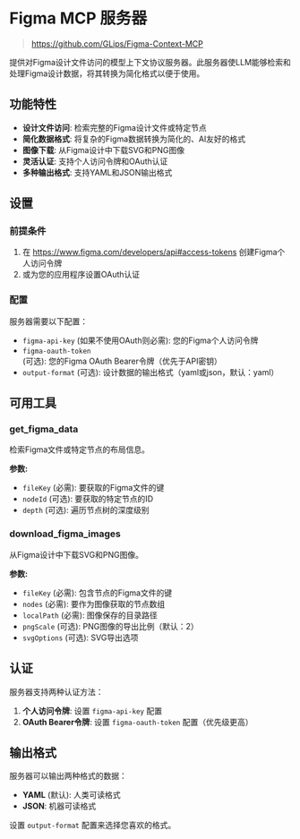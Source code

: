 # Figma MCP 服务器

> <https://github.com/GLips/Figma-Context-MCP>

提供对Figma设计文件访问的模型上下文协议服务器。此服务器使LLM能够检索和处理Figma设计数据，将其转换为简化格式以便于使用。

## 功能特性

- **设计文件访问**: 检索完整的Figma设计文件或特定节点
- **简化数据格式**: 将复杂的Figma数据转换为简化的、AI友好的格式
- **图像下载**: 从Figma设计中下载SVG和PNG图像
- **灵活认证**: 支持个人访问令牌和OAuth认证
- **多种输出格式**: 支持YAML和JSON输出格式

## 设置

### 前提条件

1. 在 <https://www.figma.com/developers/api#access-tokens> 创建Figma个人访问令牌
2. 或为您的应用程序设置OAuth认证

### 配置

服务器需要以下配置：

- `figma-api-key` (如果不使用OAuth则必需): 您的Figma个人访问令牌
- `figma-oauth-token` (可选): 您的Figma OAuth Bearer令牌（优先于API密钥）
- `output-format` (可选): 设计数据的输出格式（yaml或json，默认：yaml）

## 可用工具

### get_figma_data

检索Figma文件或特定节点的布局信息。

**参数:**

- `fileKey` (必需): 要获取的Figma文件的键
- `nodeId` (可选): 要获取的特定节点的ID
- `depth` (可选): 遍历节点树的深度级别

### download_figma_images

从Figma设计中下载SVG和PNG图像。

**参数:**

- `fileKey` (必需): 包含节点的Figma文件的键
- `nodes` (必需): 要作为图像获取的节点数组
- `localPath` (必需): 图像保存的目录路径
- `pngScale` (可选): PNG图像的导出比例（默认：2）
- `svgOptions` (可选): SVG导出选项

## 认证

服务器支持两种认证方法：

1. **个人访问令牌**: 设置 `figma-api-key` 配置
2. **OAuth Bearer令牌**: 设置 `figma-oauth-token` 配置（优先级更高）

## 输出格式

服务器可以输出两种格式的数据：

- **YAML** (默认): 人类可读格式
- **JSON**: 机器可读格式

设置 `output-format` 配置来选择您喜欢的格式。
